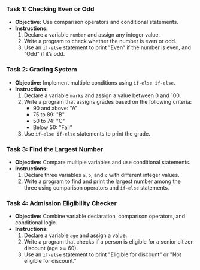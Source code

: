 
### Task 1: Checking Even or Odd
- **Objective:** Use comparison operators and conditional statements.
- **Instructions:**
  1. Declare a variable `number` and assign any integer value.
  2. Write a program to check whether the number is even or odd.
  3. Use an `if-else` statement to print "Even" if the number is even, and "Odd" if it’s odd.

### Task 2: Grading System
- **Objective:** Implement multiple conditions using `if-else if-else`.
- **Instructions:**
  1. Declare a variable `marks` and assign a value between 0 and 100.
  2. Write a program that assigns grades based on the following criteria:
     - 90 and above: "A"
     - 75 to 89: "B"
     - 50 to 74: "C"
     - Below 50: "Fail"
  3. Use `if-else if-else` statements to print the grade.

### Task 3: Find the Largest Number
- **Objective:** Compare multiple variables and use conditional statements.
- **Instructions:**
  1. Declare three variables `a`, `b`, and `c` with different integer values.
  2. Write a program to find and print the largest number among the three using comparison operators and `if-else` statements.

### Task 4: Admission Eligibility Checker
- **Objective:** Combine variable declaration, comparison operators, and conditional logic.
- **Instructions:**
  1. Declare a variable `age` and assign a value.
  2. Write a program that checks if a person is eligible for a senior citizen discount (age >= 60).
  3. Use an `if-else` statement to print "Eligible for discount" or "Not eligible for discount."
